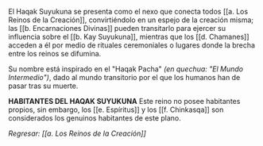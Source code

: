 El Haqak Suyukuna se presenta como el nexo que conecta todos [[a. Los Reinos de la Creación]], convirtiéndolo en un espejo de la creación misma; las [[b. Encarnaciones Divinas]] pueden transitarlo para ejercer su influencia sobre el [[b. Kay Suyukuna]], mientras que los [[d. Chamanes]] acceden a él por medio de rituales ceremoniales o lugares donde la brecha entre los reinos se difumina.

Su nombre está inspirado en el "Haqak Pacha" _(en quechua: "El Mundo Intermedio")_, dado al mundo transitorio por el que los humanos han de pasar tras su muerte.

**HABITANTES DEL HAQAK SUYUKUNA**
Este reino no posee habitantes propios, sin embargo, los [[e. Espíritus]] y los  [[f. Chinkasqa]] son considerados los genuinos habitantes de este plano.

_Regresar: [[a. Los Reinos de la Creación]]_
